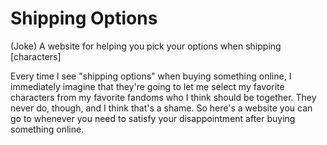 # Shipping Options
(Joke) A website for helping you pick your options when shipping [characters]

Every time I see "shipping options" when buying something online, I immediately imagine that they're going to let me select my favorite characters from my favorite fandoms who I think should be together. They never do, though, and I think that's a shame. So here's a website you can go to whenever you need to satisfy your disappointment after buying something online.
